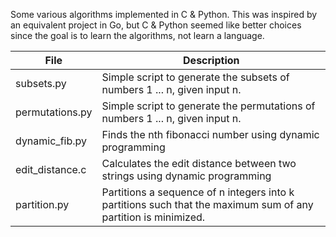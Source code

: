 Some various algorithms implemented in C & Python. This was inspired by an equivalent project in Go, but C & Python seemed like better choices since the goal is to learn the algorithms, not learn a language. 

File            | Description
----------------|--------------
subsets.py      | Simple script to generate the subsets of numbers 1 ... n, given input n.
permutations.py | Simple script to generate the permutations of numbers 1 ... n, given input n.
dynamic_fib.py  | Finds the nth fibonacci number using dynamic programming
edit_distance.c | Calculates the edit distance between two strings using dynamic programming
partition.py    | Partitions a sequence of n integers into k partitions such that the maximum sum of any partition is minimized.
